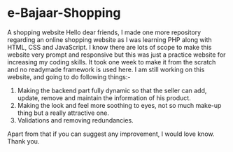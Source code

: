 # e-Bajaar-Shopping
A shopping website
Hello dear friends,
I made one more repository regarding an online shopping website as I was learning PHP along with HTML, CSS and JavaScript.
I know there are lots of scope to make this website very prompt and responsive but this was just a practice website for increasing my coding skills.
It took one week to make it from the scratch and no readymade framework is used here.
I am still working on this website, and going to do following things:-
  1. Making the backend part fully dynamic so that the seller can add, update, remove and maintain the information of his product.
  2. Making the look and feel more soothing to eyes, not so much make-up thing but a really attractive one.
  3. Validations and removing redundancies.
  
Apart from that if you can suggest any improvement, I would love know.
Thank you.
